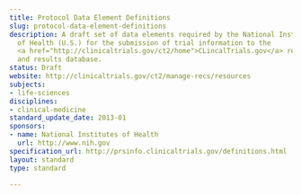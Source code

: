 ```yaml
---
title: Protocol Data Element Definitions
slug: protocol-data-element-definitions
description: A draft set of data elements required by the National Institues
  of Health (U.S.) for the submission of trial information to the
  <a href="http://clinicaltrials.gov/ct2/home">CLincalTrials.gov</a> registry
  and results database.
status: Draft
website: http://clinicaltrials.gov/ct2/manage-recs/resources
subjects:
- life-sciences
disciplines:
- clinical-medicine
standard_update_date: 2013-01
sponsors: 
- name: National Institutes of Health
  url: http://www.nih.gov
specification_url: http://prsinfo.clinicaltrials.gov/definitions.html
layout: standard
type: standard

---
```

